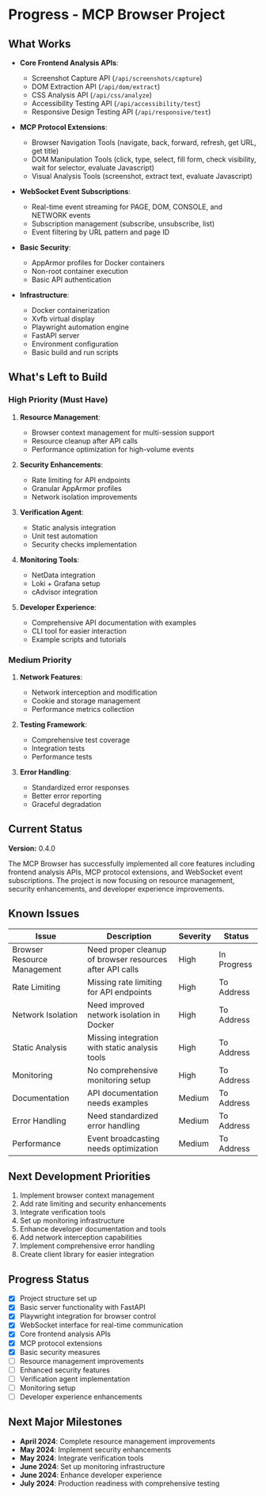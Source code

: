 # Progress - MCP Browser Project

## What Works

- **Core Frontend Analysis APIs**:
  - Screenshot Capture API (`/api/screenshots/capture`)
  - DOM Extraction API (`/api/dom/extract`)
  - CSS Analysis API (`/api/css/analyze`)
  - Accessibility Testing API (`/api/accessibility/test`)
  - Responsive Design Testing API (`/api/responsive/test`)

- **MCP Protocol Extensions**:
  - Browser Navigation Tools (navigate, back, forward, refresh, get URL, get title)
  - DOM Manipulation Tools (click, type, select, fill form, check visibility, wait for selector, evaluate Javascript)
  - Visual Analysis Tools (screenshot, extract text, evaluate Javascript)

- **WebSocket Event Subscriptions**:
  - Real-time event streaming for PAGE, DOM, CONSOLE, and NETWORK events
  - Subscription management (subscribe, unsubscribe, list)
  - Event filtering by URL pattern and page ID

- **Basic Security**:
  - AppArmor profiles for Docker containers
  - Non-root container execution
  - Basic API authentication

- **Infrastructure**:
  - Docker containerization
  - Xvfb virtual display
  - Playwright automation engine
  - FastAPI server
  - Environment configuration
  - Basic build and run scripts

## What's Left to Build

### High Priority (Must Have)

1. **Resource Management**:
   - Browser context management for multi-session support
   - Resource cleanup after API calls
   - Performance optimization for high-volume events

2. **Security Enhancements**:
   - Rate limiting for API endpoints
   - Granular AppArmor profiles
   - Network isolation improvements

3. **Verification Agent**:
   - Static analysis integration
   - Unit test automation
   - Security checks implementation

4. **Monitoring Tools**:
   - NetData integration
   - Loki + Grafana setup
   - cAdvisor integration

5. **Developer Experience**:
   - Comprehensive API documentation with examples
   - CLI tool for easier interaction
   - Example scripts and tutorials

### Medium Priority

1. **Network Features**:
   - Network interception and modification
   - Cookie and storage management
   - Performance metrics collection

2. **Testing Framework**:
   - Comprehensive test coverage
   - Integration tests
   - Performance tests

3. **Error Handling**:
   - Standardized error responses
   - Better error reporting
   - Graceful degradation

## Current Status

**Version:** 0.4.0

The MCP Browser has successfully implemented all core features including frontend analysis APIs, MCP protocol extensions, and WebSocket event subscriptions. The project is now focusing on resource management, security enhancements, and developer experience improvements.

## Known Issues

| Issue | Description | Severity | Status |
|-------|-------------|----------|--------|
| Browser Resource Management | Need proper cleanup of browser resources after API calls | High | In Progress |
| Rate Limiting | Missing rate limiting for API endpoints | High | To Address |
| Network Isolation | Need improved network isolation in Docker | High | To Address |
| Static Analysis | Missing integration with static analysis tools | High | To Address |
| Monitoring | No comprehensive monitoring setup | High | To Address |
| Documentation | API documentation needs examples | Medium | To Address |
| Error Handling | Need standardized error handling | Medium | To Address |
| Performance | Event broadcasting needs optimization | Medium | To Address |

## Next Development Priorities

1. Implement browser context management
2. Add rate limiting and security enhancements
3. Integrate verification tools
4. Set up monitoring infrastructure
5. Enhance developer documentation and tools
6. Add network interception capabilities
7. Implement comprehensive error handling
8. Create client library for easier integration

## Progress Status

- [x] Project structure set up
- [x] Basic server functionality with FastAPI
- [x] Playwright integration for browser control
- [x] WebSocket interface for real-time communication
- [x] Core frontend analysis APIs
- [x] MCP protocol extensions
- [x] Basic security measures
- [ ] Resource management improvements
- [ ] Enhanced security features
- [ ] Verification agent implementation
- [ ] Monitoring setup
- [ ] Developer experience enhancements

## Next Major Milestones

- **April 2024**: Complete resource management improvements
- **May 2024**: Implement security enhancements
- **May 2024**: Integrate verification tools
- **June 2024**: Set up monitoring infrastructure
- **June 2024**: Enhance developer experience
- **July 2024**: Production readiness with comprehensive testing 